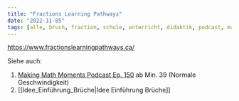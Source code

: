 ```yaml
---
title: "Fractions Learning Pathways"
date: "2022-11-05"
tags: [alle, bruch, fraction, schule, unterricht, didaktik, podcast, makingmathmoments, unit_fraction, material, stammbruch, addition, subtraktion, subtraction, multiplication, multiplikation, division, pathway, gemischte_zahl, gemischter_bruch, math]
---
```


https://www.fractionslearningpathways.ca/

Siehe auch: 
1. [Making Math Moments Podcast Ep. 150](https://podcastaddict.com/episode/129680585) ab Min. 39 (Normale Geschwindigkeit)
1. [[Idee_Einführung_Brüche|Idee Einführung Brüche]]